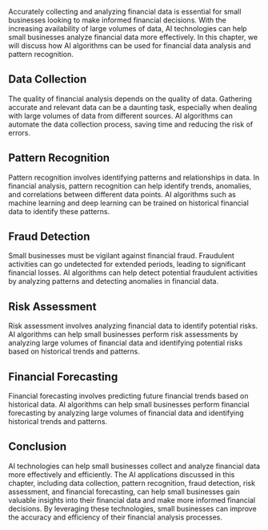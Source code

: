
Accurately collecting and analyzing financial data is essential for small businesses looking to make informed financial decisions. With the increasing availability of large volumes of data, AI technologies can help small businesses analyze financial data more effectively. In this chapter, we will discuss how AI algorithms can be used for financial data analysis and pattern recognition.

Data Collection
---------------

The quality of financial analysis depends on the quality of data. Gathering accurate and relevant data can be a daunting task, especially when dealing with large volumes of data from different sources. AI algorithms can automate the data collection process, saving time and reducing the risk of errors.

Pattern Recognition
-------------------

Pattern recognition involves identifying patterns and relationships in data. In financial analysis, pattern recognition can help identify trends, anomalies, and correlations between different data points. AI algorithms such as machine learning and deep learning can be trained on historical financial data to identify these patterns.

Fraud Detection
---------------

Small businesses must be vigilant against financial fraud. Fraudulent activities can go undetected for extended periods, leading to significant financial losses. AI algorithms can help detect potential fraudulent activities by analyzing patterns and detecting anomalies in financial data.

Risk Assessment
---------------

Risk assessment involves analyzing financial data to identify potential risks. AI algorithms can help small businesses perform risk assessments by analyzing large volumes of financial data and identifying potential risks based on historical trends and patterns.

Financial Forecasting
---------------------

Financial forecasting involves predicting future financial trends based on historical data. AI algorithms can help small businesses perform financial forecasting by analyzing large volumes of financial data and identifying historical trends and patterns.

Conclusion
----------

AI technologies can help small businesses collect and analyze financial data more effectively and efficiently. The AI applications discussed in this chapter, including data collection, pattern recognition, fraud detection, risk assessment, and financial forecasting, can help small businesses gain valuable insights into their financial data and make more informed financial decisions. By leveraging these technologies, small businesses can improve the accuracy and efficiency of their financial analysis processes.
